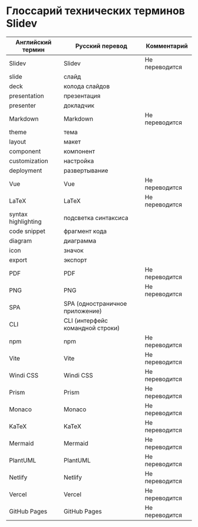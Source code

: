 # Глоссарий технических терминов Slidev

| Английский термин | Русский перевод | Комментарий |
|-------------------|-----------------|-------------|
| Slidev            | Slidev          | Не переводится |
| slide             | слайд           |                |
| deck              | колода слайдов  |                |
| presentation      | презентация     |                |
| presenter         | докладчик       |                |
| Markdown          | Markdown        | Не переводится |
| theme             | тема            |                |
| layout            | макет           |                |
| component         | компонент       |                |
| customization     | настройка       |                |
| deployment        | развертывание   |                |
| Vue               | Vue             | Не переводится |
| LaTeX             | LaTeX           | Не переводится |
| syntax highlighting | подсветка синтаксиса |                |
| code snippet      | фрагмент кода   |                |
| diagram           | диаграмма       |                |
| icon              | значок          |                |
| export            | экспорт         |                |
| PDF               | PDF             | Не переводится |
| PNG               | PNG             | Не переводится |
| SPA               | SPA (одностраничное приложение) |                |
| CLI               | CLI (интерфейс командной строки) |                |
| npm               | npm             | Не переводится |
| Vite              | Vite            | Не переводится |
| Windi CSS         | Windi CSS       | Не переводится |
| Prism             | Prism           | Не переводится |
| Monaco            | Monaco          | Не переводится |
| KaTeX             | KaTeX           | Не переводится |
| Mermaid           | Mermaid         | Не переводится |
| PlantUML          | PlantUML        | Не переводится |
| Netlify           | Netlify         | Не переводится |
| Vercel            | Vercel          | Не переводится |
| GitHub Pages      | GitHub Pages    | Не переводится |